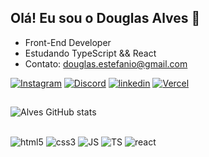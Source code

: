 ## Olá! Eu sou o Douglas Alves 👋

- Front-End Developer
- Estudando TypeScript && React
- Contato: douglas.estefanio@gmail.com
  
[![Instagram](https://img.shields.io/badge/Instagram-E4405F?style=for-the-badge&logo=instagram&logoColor=white)](https://www.instagram.com/douglas_alves000/)
[![Discord](https://img.shields.io/badge/Discord-7289DA?style=for-the-badge&logo=discord&logoColor=white)](https://discord.gg/VptXGgcnZV)
[![linkedin](https://img.shields.io/badge/LinkedIn-0077B5?style=for-the-badge&logo=linkedin&logoColor=white)](https://www.linkedin.com/in/douglas-estefanio/)
[![Vercel](https://img.shields.io/badge/Vercel-000000?style=for-the-badge&logo=vercel&logoColor=white)](react-entrega-s2-formulario-de-cadastro-dg-alves.vercel.app)
##
![Alves GitHub stats](https://github-readme-stats.vercel.app/api?username=dg-alves&show_icons=true&theme=transparent)

<div style="display: inline_block"><br/>
    <img aling="center" alt="html5" src="https://img.shields.io/badge/HTML5-E34F26?style=for-the-badge&logo=html5&logoColor=white">
    <img aling="center" alt="css3" src="https://img.shields.io/badge/CSS3-1572B6?style=for-the-badge&logo=css3&logoColor=white">
    <img aling="center" alt="JS" src="https://img.shields.io/badge/JavaScript-F7DF1E?style=for-the-badge&logo=javascript&logoColor=black">
    <img aling="center" alt="TS" src="https://img.shields.io/badge/TypeScript-007ACC?style=for-the-badge&logo=typescript&logoColor=white">
    <img aling="center" alt="react" src="https://img.shields.io/badge/React-20232A?style=for-the-badge&logo=react&logoColor=61DAFB">
</div>

